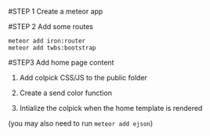 #STEP 1
Create a meteor app

#STEP 2
Add some routes

	meteor add iron:router
	meteor add twbs:bootstrap
	
#STEP3
Add home page content

1. Add colpick CSS/JS to the public folder

2. Create a send color function

3. Intialize the colpick when the home template is rendered

(you may also need to run `meteor add ejson`)
	
